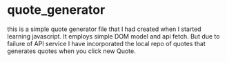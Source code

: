 # quote_generator

this is a simple quote generator file that I had created when I started learning javascript. It employs simple DOM model and api fetch. But due to failure of API service I
have incorporated the local repo of quotes that generates quotes when you click new Quote.
